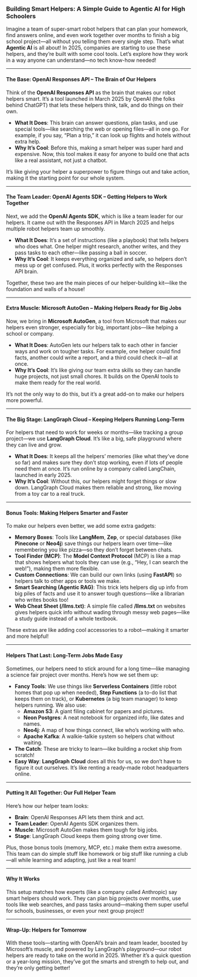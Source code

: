 ### Building Smart Helpers: A Simple Guide to Agentic AI for High Schoolers

Imagine a team of super-smart robot helpers that can plan your homework, find answers online, and even work together over months to finish a big school project—all without you telling them every single step. That’s what **Agentic AI** is all about! In 2025, companies are starting to use these helpers, and they’re built with some cool tools. Let’s explore how they work in a way anyone can understand—no tech know-how needed!

---

#### The Base: OpenAI Responses API – The Brain of Our Helpers

Think of the **OpenAI Responses API** as the brain that makes our robot helpers smart. It’s a tool launched in March 2025 by OpenAI (the folks behind ChatGPT) that lets these helpers think, talk, and do things on their own.

- **What It Does**: This brain can answer questions, plan tasks, and use special tools—like searching the web or opening files—all in one go. For example, if you say, “Plan a trip,” it can look up flights and hotels without extra help.
- **Why It’s Cool**: Before this, making a smart helper was super hard and expensive. Now, this tool makes it easy for anyone to build one that acts like a real assistant, not just a chatbot.

It’s like giving your helper a superpower to figure things out and take action, making it the starting point for our whole system.

---

#### The Team Leader: OpenAI Agents SDK – Getting Helpers to Work Together

Next, we add the **OpenAI Agents SDK**, which is like a team leader for our helpers. It came out with the Responses API in March 2025 and helps multiple robot helpers team up smoothly.

- **What It Does**: It’s a set of instructions (like a playbook) that tells helpers who does what. One helper might research, another writes, and they pass tasks to each other—like passing a ball in soccer.
- **Why It’s Cool**: It keeps everything organized and safe, so helpers don’t mess up or get confused. Plus, it works perfectly with the Responses API brain.

Together, these two are the main pieces of our helper-building kit—like the foundation and walls of a house!

---

#### Extra Muscle: Microsoft AutoGen – Making Helpers Ready for Big Jobs

Now, we bring in **Microsoft AutoGen**, a tool from Microsoft that makes our helpers even stronger, especially for big, important jobs—like helping a school or company.

- **What It Does**: AutoGen lets our helpers talk to each other in fancier ways and work on tougher tasks. For example, one helper could find facts, another could write a report, and a third could check it—all at once.
- **Why It’s Cool**: It’s like giving our team extra skills so they can handle huge projects, not just small chores. It builds on the OpenAI tools to make them ready for the real world.

It’s not the only way to do this, but it’s a great add-on to make our helpers more powerful.

---

#### The Big Stage: LangGraph Cloud – Keeping Helpers Running Long-Term

For helpers that need to work for weeks or months—like tracking a group project—we use **LangGraph Cloud**. It’s like a big, safe playground where they can live and grow.

- **What It Does**: It keeps all the helpers’ memories (like what they’ve done so far) and makes sure they don’t stop working, even if lots of people need them at once. It’s run online by a company called LangChain, launched in early 2025.
- **Why It’s Cool**: Without this, our helpers might forget things or slow down. LangGraph Cloud makes them reliable and strong, like moving from a toy car to a real truck.

---

#### Bonus Tools: Making Helpers Smarter and Faster

To make our helpers even better, we add some extra gadgets:

- **Memory Boxes**: Tools like **LangMem**, **Zep**, or special databases (like **Pinecone** or **Neo4j**) save things our helpers learn over time—like remembering you like pizza—so they don’t forget between chats.
- **Tool Finder (MCP)**: The **Model Context Protocol** (MCP) is like a map that shows helpers what tools they can use (e.g., “Hey, I can search the web!”), making them more flexible.
- **Custom Connections**: We can build our own links (using **FastAPI**) so helpers talk to other apps or tools we make.
- **Smart Searching (Agentic RAG)**: This trick lets helpers dig up info from big piles of facts and use it to answer tough questions—like a librarian who writes books too!
- **Web Cheat Sheet (/llms.txt)**: A simple file called **/llms.txt** on websites gives helpers quick info without wading through messy web pages—like a study guide instead of a whole textbook.

These extras are like adding cool accessories to a robot—making it smarter and more helpful!

---

#### Helpers That Last: Long-Term Jobs Made Easy

Sometimes, our helpers need to stick around for a long time—like managing a science fair project over months. Here’s how we set them up:

- **Fancy Tools**: We use things like **Serverless Containers** (little robot homes that pop up when needed), **Step Functions** (a to-do list that keeps them on track), or **Kubernetes** (a big team manager) to keep helpers running. We also use:
  - **Amazon S3**: A giant filing cabinet for papers and pictures.
  - **Neon Postgres**: A neat notebook for organized info, like dates and names.
  - **Neo4j**: A map of how things connect, like who’s working with who.
  - **Apache Kafka**: A walkie-talkie system so helpers chat without waiting.
- **The Catch**: These are tricky to learn—like building a rocket ship from scratch!
- **Easy Way**: **LangGraph Cloud** does all this for us, so we don’t have to figure it out ourselves. It’s like renting a ready-made robot headquarters online.

---

#### Putting It All Together: Our Full Helper Team

Here’s how our helper team looks:
- **Brain**: OpenAI Responses API lets them think and act.
- **Team Leader**: OpenAI Agents SDK organizes them.
- **Muscle**: Microsoft AutoGen makes them tough for big jobs.
- **Stage**: LangGraph Cloud keeps them going strong over time.

Plus, those bonus tools (memory, MCP, etc.) make them extra awesome. This team can do simple stuff like homework or big stuff like running a club—all while learning and adapting, just like a real team!

---

#### Why It Works

This setup matches how experts (like a company called Anthropic) say smart helpers should work. They can plan big projects over months, use tools like web searches, and pass tasks around—making them super useful for schools, businesses, or even your next group project!

---

#### Wrap-Up: Helpers for Tomorrow

With these tools—starting with OpenAI’s brain and team leader, boosted by Microsoft’s muscle, and powered by LangGraph’s playground—our robot helpers are ready to take on the world in 2025. Whether it’s a quick question or a year-long mission, they’ve got the smarts and strength to help out, and they’re only getting better!



